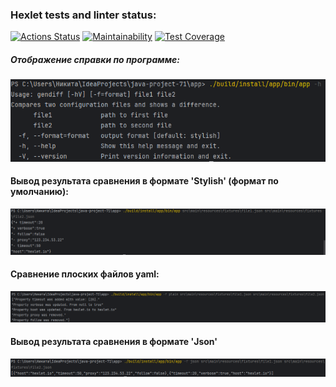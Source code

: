 ### Hexlet tests and linter status:
[![Actions Status](https://github.com/N1kita14/java-project-71/actions/workflows/hexlet-check.yml/badge.svg)](https://github.com/N1kita14/java-project-71/actions)
[![Maintainability](https://api.codeclimate.com/v1/badges/71001bfa859ca73309e7/maintainability)](https://codeclimate.com/github/N1kita14/java-project-71/maintainability)
[![Test Coverage](https://api.codeclimate.com/v1/badges/71001bfa859ca73309e7/test_coverage)](https://codeclimate.com/github/N1kita14/java-project-71/test_coverage)

##### Отображение справки по программе:
![img_2.png](img_2.png)

#### Вывод результата сравнения в формате 'Stylish' (формат по умолчанию):
![img_3.png](img_3.png)

#### Сравнение плоских файлов yaml:
![img_5.png](img_5.png)

#### Вывод результата сравнения в формате 'Json'
![img_1.png](img_1.png)
